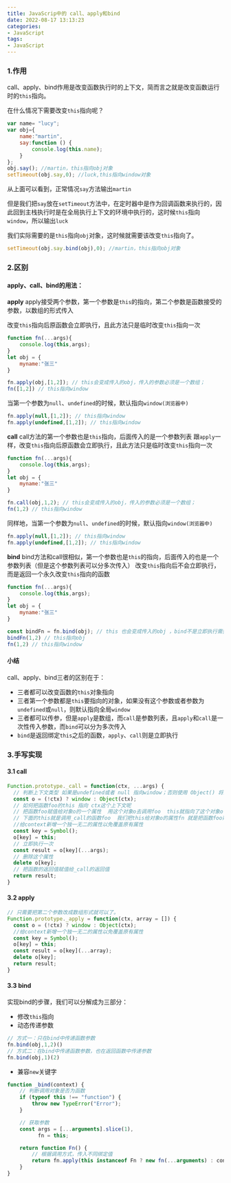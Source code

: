 ```yaml
---
title: JavaScrip中的 call、apply和bind
date: 2022-08-17 13:13:23
categories:
- JavaScript
tags:
- JavaScript
---
```

### 1.作用
call、apply、bind作用是改变函数执行时的上下文，简而言之就是改变函数运行时的```this```指向。

在什么情况下需要改变```this```指向呢？
```javascript
var name= "lucy";
var obj={
    name:"martin",
    say:function () {
        console.log(this.name);
    }
};
obj.say(); //martin，this指向obj对象
setTimeout(obj.say,0); //luck,this指向window对象
```
从上面可以看到，正常情况```say```方法输出```martin```

但是我们把```say```放在```setTimeout```方法中，在定时器中是作为回调函数来执行的，因此回到主栈执行时是在全局执行上下文的环境中执行的，这时候```this```指向```window```，所以输出```luck```

我们实际需要的是```this```指向```obj```对象，这时候就需要该改变```this```指向了。

```javascript
setTimeout(obj.say.bind(obj),0); //martin，this指向obj对象
```

### 2.区别

#### apply、call、bind的用法：

**apply**
apply接受两个参数，第一个参数是```this```的指向，第二个参数是函数接受的参数，以数组的形式传入

改变```this```指向后原函数会立即执行，且此方法只是临时改变```this```指向一次

```javascript
function fn(...args){
    console.log(this,args);
}
let obj = {
    myname:"张三"
}

fn.apply(obj,[1,2]); // this会变成传入的obj，传入的参数必须是一个数组；
fn([1,2]) // this指向window
```
当第一个参数为```null```、```undefined```的时候，默认指向```window(浏览器中)```

```javascript
fn.apply(null,[1,2]); // this指向window
fn.apply(undefined,[1,2]); // this指向window
```

**call**
call方法的第一个参数也是```this```指向，后面传入的是一个参数列表
跟```apply```一样，改变```this```指向后原函数会立即执行，且此方法只是临时改变```this```指向一次
```javascript
function fn(...args){
    console.log(this,args);
}
let obj = {
    myname:"张三"
}

fn.call(obj,1,2); // this会变成传入的obj，传入的参数必须是一个数组；
fn(1,2) // this指向window
```
同样地，当第一个参数为```null```、```undefined```的时候，默认指向```window(浏览器中)```

```javascript
fn.apply(null,[1,2]); // this指向window
fn.apply(undefined,[1,2]); // this指向window
```

**bind**
bind方法和call很相似，第一个参数也是```this```的指向，后面传入的也是一个参数列表（但是这个参数列表可以分多次传入）
改变```this```指向后不会立即执行，而是返回一个永久改变```this```指向的函数

```javascript
function fn(...args){
    console.log(this,args);
}
let obj = {
    myname:"张三"
}

const bindFn = fn.bind(obj); // this 也会变成传入的obj ，bind不是立即执行需要执行一次
bindFn(1,2) // this指向obj
fn(1,2) // this指向window
```
#### 小结
call、apply、bind三者的区别在于：
+ 三者都可以改变函数的```this```对象指向
+ 三者第一个参数都是```this```要指向的对象，如果没有这个参数或者参数为```undefined```或```null```，则默认指向全局```window```
+ 三者都可以传参，但是```apply```是数组，而```call```是参数列表，且```apply```和```call```是一次性传入参数，而```bind```可以分为多次传入
+ ```bind```是返回绑定```this```之后的函数，```apply```、```call```则是立即执行

### 3.手写实现

#### 3.1 call
```javascript
Function.prototype._call = function(ctx, ...args) {
  // 判断上下文类型 如果是undefined或者 null 指向window；否则使用 Object() 将上下文包装成对象
  const o = (!ctx) ? window : Object(ctx);
  // 如何把函数foo的this 指向 ctx这个上下文呢
  // 把函数foo赋值给对象o的一个属性  用这个对象o去调用foo  this就指向了这个对象o
  // 下面的this就是调用_call的函数foo  我们把this给对象o的属性fn 就是把函数foo赋值给了o.fn
  //给context新增一个独一无二的属性以免覆盖原有属性
  const key = Symbol();
  o[key] = this;
  // 立即执行一次
  const result = o[key](...args);
  // 删除这个属性
  delete o[key];
  // 把函数的返回值赋值给_call的返回值
  return result;
}
```

#### 3.2 apply
```javascript
// 只需要把第二个参数改成数组形式就可以了。
Function.prototype._apply = function(ctx, array = []) {
  const o = (!ctx) ? window : Object(ctx);
  //给context新增一个独一无二的属性以免覆盖原有属性
  const key = Symbol();
  o[key] = this;
  const result = o[key](...array);
  delete o[key];
  return result;
}
```

#### 3.3 bind
实现bind的步骤，我们可以分解成为三部分：
+ 修改```this```指向
+ 动态传递参数
```javascript
// 方式一：只在bind中传递函数参数
fn.bind(obj,1,2)()
// 方式二：在bind中传递函数参数，也在返回函数中传递参数
fn.bind(obj,1)(2)
```
+ 兼容```new```关键字

```javascript
function _bind(context) {
    // 判断调用对象是否为函数
    if (typeof this !== "function") {
        throw new TypeError("Error");
    }

    // 获取参数
    const args = [...arguments].slice(1),
          fn = this;

    return function Fn() {
        // 根据调用方式，传入不同绑定值
        return fn.apply(this instanceof Fn ? new fn(...arguments) : context, args.concat(...arguments)); 
    }
}
```


